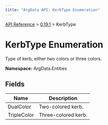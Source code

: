 ```yaml
---
title: "ArgData API: KerbType Enumeration"
---
```


[API Reference](/argdata/api) &gt; [0.19.1](/argdata/api/0.19.1) &gt; KerbType

# KerbType Enumeration

Type of kerb, either two colors or three colors.

**Namespace:** ArgData.Entities

## Fields

<table class="table table-bordered table-striped ">
<thead>
  <tr>
    <th>Name</th>
    <th>Description</th>
  </tr>
</thead>
<tbody>
  <tr>
    <td>DualColor</td>
    <td>Two-colored kerb.</td>
  </tr>
  <tr>
    <td>TripleColor</td>
    <td>Three-colored kerb.</td>
  </tr>
</tbody>
</table>



